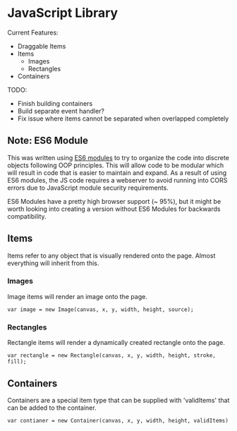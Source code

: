 # JavaScript Library

Current Features:
- Draggable Items
- Items
    - Images
    - Rectangles
- Containers

TODO:
- Finish building containers
- Build separate event handler?
- Fix issue where items cannot be separated when overlapped completely

## Note: ES6 Module

This was written using [ES6 modules](https://developer.mozilla.org/en-US/docs/Web/JavaScript/Guide/Modules) to try to organize the code into discrete objects following OOP principles. This will allow code to be modular which will result in code that is easier to maintain and expand. As a result of using ES6 modules, the JS code requires a webserver to avoid running into CORS errors due to JavaScript module security requirements.

ES6 Modules have a pretty high browser support (~ 95%), but it might be worth looking into creating a version without ES6 Modules for backwards compatibility.

## Items

Items refer to any object that is visually rendered onto the page. Almost everything will inherit from this.

### Images

Image items will render an image onto the page.

`var image = new Image(canvas, x, y, width, height, source);`

### Rectangles

Rectangle items will render a dynamically created rectangle onto the page.

`var rectangle = new Rectangle(canvas, x, y, width, height, stroke, fill);`

## Containers

Containers are a special item type that can be supplied with 'validItems' that can be added to the container.

`var contianer = new Container(canvas, x, y, width, height, validItems)`